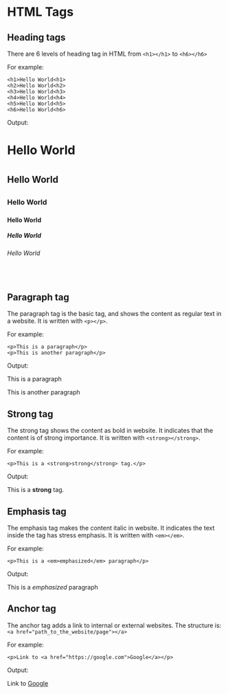 # HTML Tags

## Heading tags
There are 6 levels of heading tag in HTML from `<h1></h1>` to `<h6></h6>`

For example:

```
<h1>Hello World<h1>
<h2>Hello World<h2>
<h3>Hello World<h3>
<h4>Hello World<h4>
<h5>Hello World<h5>
<h6>Hello World<h6>
```

Output:
<h1>Hello World<h1>
<h2>Hello World<h2>
<h3>Hello World<h3>
<h4>Hello World<h4>
<h5>Hello World<h5>
<h6>Hello World<h6>
<br>

## Paragraph tag
The paragraph tag is the basic tag, and shows the content as regular text in a website. It is written with `<p></p>`.

For example:

```
<p>This is a paragraph</p>
<p>This is another paragraph</p>
```

Output:
<p>This is a paragraph</p>
<p>This is another paragraph</p>

## Strong tag
The strong tag shows the content as bold in website. It indicates that the content is of strong importance. It is written with `<strong></strong>`.

For example:

```
<p>This is a <strong>strong</strong> tag.</p>
```

Output:
<p>This is a <strong>strong</strong> tag.</p>


## Emphasis tag
The emphasis tag makes the content italic in website. It indicates the text inside the tag has stress emphasis. It is written with  `<em></em>`.

For example:

```
<p>This is a <em>emphasized</em> paragraph</p>
```

Output:
<p>This is a <em>emphasized</em> paragraph</p>

## Anchor tag
The anchor tag adds a link to internal or external websites. The structure is: `<a href="path_to_the_website/page"></a>`

For example:

```
<p>Link to <a href="https://google.com">Google</a></p>
```

Output:
<p>Link to <a href="https://google.com">Google</a></p>